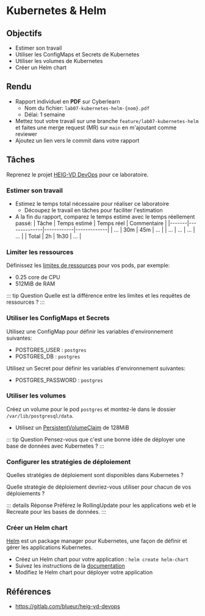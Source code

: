 # Kubernetes & Helm

## Objectifs

- Estimer son travail
- Utiliser les ConfigMaps et Secrets de Kubernetes
- Utiliser les volumes de Kubernetes
- Créer un Helm chart

## Rendu

- Rapport individuel en **PDF** sur Cyberlearn
  - Nom du fichier: `lab07-kubernetes-helm-{nom}.pdf`
  - Délai: 1 semaine
- Mettez tout votre travail sur une branche `feature/lab07-kubernetes-helm` et faites une merge request (MR) sur `main` en m'ajoutant comme reviewer
- Ajoutez un lien vers le commit dans votre rapport

## Tâches

Reprenez le projet [HEIG-VD DevOps](https://gitlab.com/blueur/heig-vd-devops) pour ce laboratoire.

### Estimer son travail

- Estimez le temps total nécessaire pour réaliser ce laboratoire
  - Découpez le travail en tâches pour faciliter l'estimation
- A la fin du rapport, comparez le temps estimé avec le temps réellement passé:
  | Tâche | Temps estimé | Temps réel | Commentaire |
  |-------|--------------|------------|-------------|
  | ... | 30m | 45m | ... |
  | ... | ... | ... | ... |
  | Total | 2h | 1h30 | ... |

### Limiter les ressources

Définissez les [limites de ressources](https://kubernetes.io/docs/concepts/policy/resource-quotas/#compute-resource-quota) pour vos pods, par exemple:

- 0.25 core de CPU
- 512MiB de RAM

::: tip Question
Quelle est la différence entre les limites et les requêtes de ressources ?
:::

### Utiliser les ConfigMaps et Secrets

Utilisez une ConfigMap pour définir les variables d'environnement suivantes:

- POSTGRES_USER : `postgres`
- POSTGRES_DB : `postgres`

Utilisez un Secret pour définir les variables d'environnement suivantes:

- POSTGRES_PASSWORD : `postgres`

### Utiliser les volumes

Créez un volume pour le pod `postgres` et montez-le dans le dossier `/var/lib/postgresql/data`.

- Utilisez un [PersistentVolumeClaim](https://kubernetes.io/docs/concepts/storage/persistent-volumes/#persistentvolumeclaims) de 128MiB

::: tip Question
Pensez-vous que c'est une bonne idée de déployer une base de données avec Kubernetes ?
:::

### Configurer les stratégies de déploiement

Quelles stratégies de déploiement sont disponibles dans Kubernetes ?

Quelle stratégie de déploiement devriez-vous utiliser pour chacun de vos déploiements ?

::: details Réponse
Préférez le RollingUpdate pour les applications web et le Recreate pour les bases de données.
:::

### Créer un Helm chart

[Helm](https://helm.sh/) est un package manager pour Kubernetes, une façon de définir et gérer les applications Kubernetes.

- Créez un Helm chart pour votre application : `helm create helm-chart`
- Suivez les instructions de la [documentation](https://helm.sh/docs/chart_template_guide/getting_started/)
- Modifiez le Helm chart pour déployer votre application

## Références

- https://gitlab.com/blueur/heig-vd-devops
